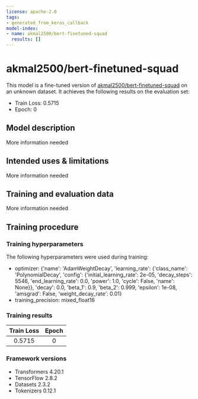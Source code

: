 ```yaml
---
license: apache-2.0
tags:
- generated_from_keras_callback
model-index:
- name: akmal2500/bert-finetuned-squad
  results: []
---
```


<!-- This model card has been generated automatically according to the information Keras had access to. You should
probably proofread and complete it, then remove this comment. -->

# akmal2500/bert-finetuned-squad

This model is a fine-tuned version of [akmal2500/bert-finetuned-squad](https://huggingface.co/akmal2500/bert-finetuned-squad) on an unknown dataset.
It achieves the following results on the evaluation set:
- Train Loss: 0.5715
- Epoch: 0

## Model description

More information needed

## Intended uses & limitations

More information needed

## Training and evaluation data

More information needed

## Training procedure

### Training hyperparameters

The following hyperparameters were used during training:
- optimizer: {'name': 'AdamWeightDecay', 'learning_rate': {'class_name': 'PolynomialDecay', 'config': {'initial_learning_rate': 2e-05, 'decay_steps': 5546, 'end_learning_rate': 0.0, 'power': 1.0, 'cycle': False, 'name': None}}, 'decay': 0.0, 'beta_1': 0.9, 'beta_2': 0.999, 'epsilon': 1e-08, 'amsgrad': False, 'weight_decay_rate': 0.01}
- training_precision: mixed_float16

### Training results

| Train Loss | Epoch |
|:----------:|:-----:|
| 0.5715     | 0     |


### Framework versions

- Transformers 4.20.1
- TensorFlow 2.8.2
- Datasets 2.3.2
- Tokenizers 0.12.1
